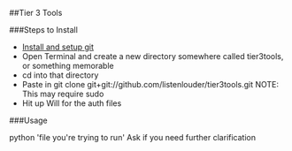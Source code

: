 ##Tier 3 Tools

###Steps to Install

* [Install and setup git](https://git-scm.com/book/en/v2/Getting-Started-Installing-Git#Installing-on-Mac)
* Open Terminal and create a new directory somewhere called tier3tools, or something memorable
* cd into that directory
* Paste in git clone git+git://github.com/listenlouder/tier3tools.git NOTE: This may require sudo
* Hit up Will for the auth files

###Usage

python 'file you're trying to run'
Ask if you need further clarification